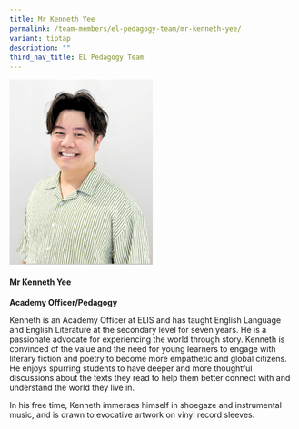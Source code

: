 ```yaml
---
title: Mr Kenneth Yee
permalink: /team-members/el-pedagogy-team/mr-kenneth-yee/
variant: tiptap
description: ""
third_nav_title: EL Pedagogy Team
---
```

<p></p>
<div class="isomer-image-wrapper">
<img style="width: 50%;" height="auto" width="100%" alt="" src="/images/Kenneth_Portrait.png">
</div>
<h4><strong>Mr Kenneth Yee</strong></h4>
<p><strong>Academy Officer/Pedagogy</strong>
</p>
<p>Kenneth is an Academy Officer at ELIS and has taught English Language
and English Literature at the secondary level for seven years. He is a
passionate advocate for experiencing the world through story. Kenneth is
convinced of the value and the need for young learners to engage with literary
fiction and poetry to become more empathetic and global citizens. He enjoys
spurring students to have deeper and more thoughtful discussions about
the texts they read to help them better connect with and understand the
world they live in.</p>
<p>In his free time, Kenneth immerses himself in shoegaze and instrumental
music, and is drawn to evocative artwork on vinyl record sleeves.</p>